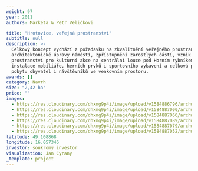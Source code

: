 ```yaml
---
weight: 97
year: 2011
authors: Markéta & Petr Veličkovi

title: "Hrotovice, veřejná prostranství"
subtitle: null
description: >-
  Celkový koncept vychází z požadavku na zkvalitnění veřejného prostranství -
  architektonické úpravy náměstí, zpřístupnění zarostlých částí, vznik
  prostranství pro kulturní akce na centrální louce pod Horním rybníkem,
  instalace mobiliáře, herních prvků i sportovního vybavení a celková podpora
  pobytu obyvatel i návštěvníků ve venkovním prostoru.
awards: []
category: Navrh
size: "2,42 ha"
price: ""
images:
  - https://res.cloudinary.com/dhxmg9p4i/image/upload/v1584886796/archweb/finD0010_sk2uu3.jpg
  - https://res.cloudinary.com/dhxmg9p4i/image/upload/v1584887000/archweb/finD0033_cvleg1.jpg
  - https://res.cloudinary.com/dhxmg9p4i/image/upload/v1584887066/archweb/finB0003c_nqvlti.jpg
  - https://res.cloudinary.com/dhxmg9p4i/image/upload/v1584887089/archweb/finA0002_fhkv7a.jpg
  - https://res.cloudinary.com/dhxmg9p4i/image/upload/v1584887079/archweb/finB0000B_oqzcux.jpg
  - https://res.cloudinary.com/dhxmg9p4i/image/upload/v1584887052/archweb/finD0031_udp1ah.jpg
latitude: 49.108868
longitude: 16.057346
investor: soukromý investor
visualization: Jan Cyrany
_template: project
---
```

